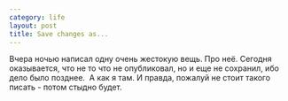 ```yaml
--- 
category: life
layout: post
title: Save changes as...
---
```

Вчера ночью написал одну очень жестокую вещь. Про неё. Сегодня оказывается, что не то что не опубликовал, но и еще не сохранил, ибо дело было позднее.  А как я там. И правда, пожалуй не стоит такого писать - потом стыдно будет.

